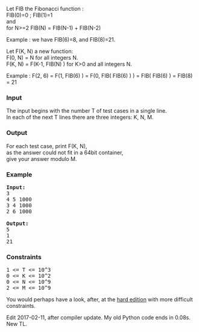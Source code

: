 <p>Let  FIB  the Fibonacci function :<br>
  FIB(0)=0 ; FIB(1)=1<br>
  and<br>
  for N&gt;=2  FIB(N) = FIB(N-1) + FIB(N-2)<br>
</p>

<p>Example : we have FIB(6)=8, and FIB(8)=21.</p>

<p> </p>

<p>Let F(K, N) a new function: <br>
F(0, N) = N for all integers N.<br>
F(K, N) = F(K-1, FIB(N) ) for K&gt;0 and all integers N.</p>

<p>Example : F(2, 6) = F(1, FIB(6) ) = F(0, FIB( FIB(6) ) ) = FIB( FIB(6) ) = FIB(8) = 21</p>


<h3>Input</h3>
<p>The input begins with the number T of test cases in a single line.<br>
In each of the next T lines there are three integers: K, N, M.
</p>

<h3>Output</h3>
<p>For each test case, print F(K, N),<br>
as the answer could not fit in a 64bit container,<br>
give your answer modulo M.
</p>

<h3>Example</h3>

<pre><b>Input:</b>
3
4 5 1000
3 4 1000
2 6 1000

<b>Output:</b>
5
1
21
</pre>

<h3>Constraints</h3>

<pre>1 &lt;= T &lt;= 10^3
0 &lt;= K &lt;= 10^2
0 &lt;= N &lt;= 10^9
2 &lt;= M &lt;= 10^9
</pre>

<p>You would perhaps have a look, after, at the <a href="http://www.spoj.com/problems/FRSKH/">hard edition</a> with more difficult constraints.</p>
<p>Edit 2017-02-11, after compiler update. My old Python code ends in 0.08s. New TL.</p>